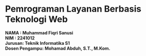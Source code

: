 # Pemrograman Layanan Berbasis Teknologi Web

**NAMA : Muhammad Fiqri Sanusi**
<BR>
**NIM : 2241012**
<BR>
**Jurusan: Teknik Informatika S1**
<br>
**Dosen Pengampu: Mohamad Abduh, S.T., M.Kom.**
